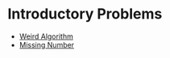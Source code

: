 # Introductory Problems
 - [Weird Algorithm](https://cses.fi/problemset/task/1068)<br>
 - [Missing Number](https://cses.fi/problemset/task/1083)<br>
